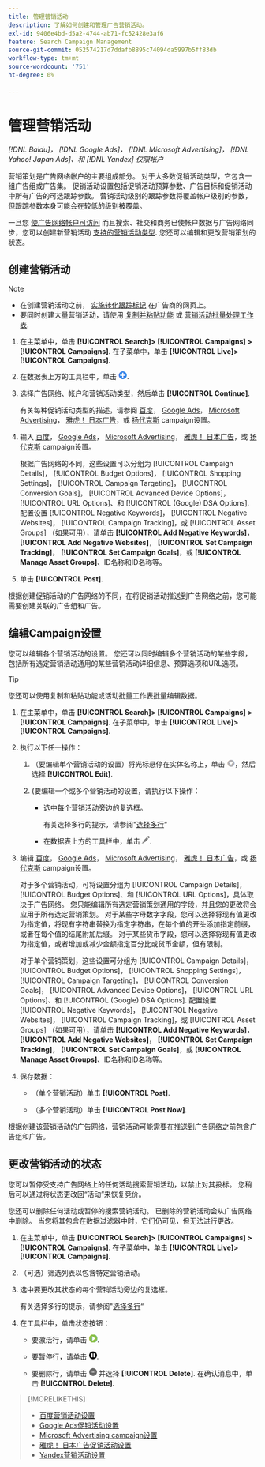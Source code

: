 ```yaml
---
title: 管理营销活动
description: 了解如何创建和管理广告营销活动。
exl-id: 9406e4bd-d5a2-4744-ab71-fc52428e3af6
feature: Search Campaign Management
source-git-commit: 052574217d7ddafb8895c74094da5997b5ff83db
workflow-type: tm+mt
source-wordcount: '751'
ht-degree: 0%

---
```


# 管理营销活动

*[!DNL Baidu]， [!DNL Google Ads]， [!DNL Microsoft Advertising]， [!DNL Yahoo! Japan Ads]、和 [!DNL Yandex] 仅限帐户*

营销策划是广告网络帐户的主要组成部分。 对于大多数促销活动类型，它包含一组广告组或广告集。 促销活动设置包括促销活动预算参数、广告目标和促销活动中所有广告的可选跟踪参数。 营销活动级别的跟踪参数将覆盖帐户级别的参数，但跟踪参数本身可能会在较低的级别被覆盖。

一旦您 [使广告网络帐户可访问](/help/search-social-commerce/campaign-management/accounts/ad-network-account-manage.md) 而且搜索、社交和商务已使帐户数据与广告网络同步，您可以创建新营销活动 [支持的营销活动类型](/help/search-social-commerce/introduction/supported-inventory.md). 您还可以编辑和更改营销策划的状态。

## 创建营销活动

>[!NOTE]
>
>* 在创建营销活动之前， [实施转化跟踪标记](/help/search-social-commerce/tracking/conversion-tracking-about.md) 在广告商的网页上。
>* 要同时创建大量营销活动，请使用 [复制并粘贴功能](/help/search-social-commerce/campaign-management/campaigns/copy-paste.md) 或 [营销活动批量处理工作表](/help/search-social-commerce/campaign-management/bulksheets/bulksheet-about.md).

1. 在主菜单中，单击 **[!UICONTROL Search]> [!UICONTROL Campaigns] >[!UICONTROL Campaigns]**. 在子菜单中，单击 **[!UICONTROL Live]>[!UICONTROL Campaigns]**.

1. 在数据表上方的工具栏中，单击 ![创建](/help/search-social-commerce/assets/add.png "创建").

1. 选择广告网络、帐户和营销活动类型，然后单击 **[!UICONTROL Continue]**.

   有关每种促销活动类型的描述，请参阅 [百度](/help/search-social-commerce/campaign-management/campaigns/campaign-settings-baidu.md)， [Google Ads](/help/search-social-commerce/campaign-management/campaigns/campaign-settings-google.md)， [Microsoft Advertising](/help/search-social-commerce/campaign-management/campaigns/campaign-settings-microsoft.md)， [雅虎！ 日本广告](/help/search-social-commerce/campaign-management/campaigns/campaign-settings-yahoo-japan.md)，或 [扬代克斯](/help/search-social-commerce/campaign-management/campaigns/campaign-settings-yandex.md) campaign设置。

1. 输入 [百度](/help/search-social-commerce/campaign-management/campaigns/campaign-settings-baidu.md)， [Google Ads](/help/search-social-commerce/campaign-management/campaigns/campaign-settings-google.md)， [Microsoft Advertising](/help/search-social-commerce/campaign-management/campaigns/campaign-settings-microsoft.md)， [雅虎！ 日本广告](/help/search-social-commerce/campaign-management/campaigns/campaign-settings-yahoo-japan.md)，或 [扬代克斯](/help/search-social-commerce/campaign-management/campaigns/campaign-settings-yandex.md) campaign设置。

   根据广告网络的不同，这些设置可以分组为 [!UICONTROL Campaign Details]， [!UICONTROL Budget Options]， [!UICONTROL Shopping Settings]， [!UICONTROL Campaign Targeting]， [!UICONTROL Conversion Goals]， [!UICONTROL Advanced Device Options]， [!UICONTROL URL Options]、和 [!UICONTROL (Google) DSA Options]. 配置设置 [!UICONTROL Negative Keywords]， [!UICONTROL Negative Websites]， [!UICONTROL Campaign Tracking]，或 [!UICONTROL Asset Groups] （如果可用），请单击 **[!UICONTROL Add Negative Keywords]**， **[!UICONTROL Add Negative Websites]**， **[!UICONTROL Set Campaign Tracking]**， **[!UICONTROL Set Campaign Goals]**，或 **[!UICONTROL Manage Asset Groups]**、ID名称和ID名称等。

1. 单击 **[!UICONTROL Post]**.

根据创建促销活动的广告网络的不同，在将促销活动推送到广告网络之前，您可能需要创建关联的广告组和广告。

## 编辑Campaign设置

您可以编辑各个营销活动的设置。 您还可以同时编辑多个营销活动的某些字段，包括所有选定营销活动通用的某些营销活动详细信息、预算选项和URL选项。

>[!TIP]
>
>您还可以使用复制和粘贴功能或活动批量工作表批量编辑数据。

1. 在主菜单中，单击 **[!UICONTROL Search]> [!UICONTROL Campaigns] >[!UICONTROL Campaigns]**. 在子菜单中，单击 **[!UICONTROL Live]>[!UICONTROL Campaigns]**.

1. 执行以下任一操作：

   1. （要编辑单个营销活动的设置）将光标悬停在实体名称上，单击 ![菜单图标](/help/search-social-commerce/assets/arrow-dropdown-menu.png "菜单图标")，然后选择 **[!UICONTROL Edit]**.

   1. (要编辑一个或多个营销活动的设置，请执行以下操作：

      * 选中每个营销活动旁边的复选框。

        有关选择多行的提示，请参阅&quot;[选择多行](/help/search-social-commerce/common-tasks/navigation-editing-selection/multiple-rows-select.md)“

      * 在数据表上方的工具栏中，单击 ![编辑](/help/search-social-commerce/assets/edit.png "编辑").

1. 编辑 [百度](/help/search-social-commerce/campaign-management/campaigns/campaign-settings-baidu.md)， [Google Ads](/help/search-social-commerce/campaign-management/campaigns/campaign-settings-google.md)， [Microsoft Advertising](/help/search-social-commerce/campaign-management/campaigns/campaign-settings-microsoft.md)， [雅虎！ 日本广告](/help/search-social-commerce/campaign-management/campaigns/campaign-settings-yahoo-japan.md)，或 [扬代克斯](/help/search-social-commerce/campaign-management/campaigns/campaign-settings-yandex.md) campaign设置。

   对于多个营销活动，可将设置分组为 [!UICONTROL Campaign Details]， [!UICONTROL Budget Options]、和 [!UICONTROL URL Options]，具体取决于广告网络。 您只能编辑所有选定营销策划通用的字段，并且您的更改将会应用于所有选定营销策划。 对于某些字母数字字段，您可以选择将现有值更改为指定值，将现有字符串替换为指定字符串，在每个值的开头添加指定前缀，或者在每个值的结尾附加后缀。 对于某些货币字段，您可以选择将现有值更改为指定值，或者增加或减少金额指定百分比或货币金额，但有限制。

   对于单个营销策划，这些设置可分组为 [!UICONTROL Campaign Details]， [!UICONTROL Budget Options]， [!UICONTROL Shopping Settings]， [!UICONTROL Campaign Targeting]， [!UICONTROL Conversion Goals]， [!UICONTROL Advanced Device Options]， [!UICONTROL URL Options]、和 [!UICONTROL (Google) DSA Options]. 配置设置 [!UICONTROL Negative Keywords]， [!UICONTROL Negative Websites]， [!UICONTROL Campaign Tracking]，或 [!UICONTROL Asset Groups] （如果可用），请单击 **[!UICONTROL Add Negative Keywords]**， **[!UICONTROL Add Negative Websites]**， **[!UICONTROL Set Campaign Tracking]**， **[!UICONTROL Set Campaign Goals]**，或 **[!UICONTROL Manage Asset Groups]**、ID名称和ID名称等。

1. 保存数据：

   * （单个营销活动）单击 **[!UICONTROL Post]**.

   * （多个营销活动）单击 **[!UICONTROL Post Now]**.

根据创建该营销活动的广告网络，营销活动可能需要在推送到广告网络之前包含广告组和广告。

## 更改营销活动的状态

您可以暂停受支持广告网络上的任何活动搜索营销活动，以禁止对其投标。 您稍后可以通过将状态更改回“活动”来恢复竞价。

您还可以删除任何活动或暂停的搜索营销活动。 已删除的营销活动会从广告网络中删除。 当您将其包含在数据过滤器中时，它们仍可见，但无法进行更改。

1. 在主菜单中，单击 **[!UICONTROL Search]> [!UICONTROL Campaigns] >[!UICONTROL Campaigns]**. 在子菜单中，单击 **[!UICONTROL Live]>[!UICONTROL Campaigns]**.

1. （可选）筛选列表以包含特定营销活动。

1. 选中要更改其状态的每个营销活动旁边的复选框。

   有关选择多行的提示，请参阅&quot;[选择多行](/help/search-social-commerce/common-tasks/navigation-editing-selection/multiple-rows-select.md)“

1. 在工具栏中，单击状态按钮：

   * 要激活行，请单击 ![激活](/help/search-social-commerce/assets/activate.png "激活").

   * 要暂停行，请单击 ![暂停](/help/search-social-commerce/assets/pause.png "暂停").

   * 要删除行，请单击 ![更多](/help/search-social-commerce/assets/more.png "更多") 并选择 **[!UICONTROL Delete]**. 在确认消息中，单击 **[!UICONTROL Delete]**.

>[!MORELIKETHIS]
>
>* [百度营销活动设置](/help/search-social-commerce/campaign-management/campaigns/campaign-settings-baidu.md)
>* [Google Ads促销活动设置](/help/search-social-commerce/campaign-management/campaigns/campaign-settings-google.md)
>* [Microsoft Advertising campaign设置](/help/search-social-commerce/campaign-management/campaigns/campaign-settings-microsoft.md)
>* [雅虎！ 日本广告促销活动设置](/help/search-social-commerce/campaign-management/campaigns/campaign-settings-yahoo-japan.md)
>* [Yandex营销活动设置](/help/search-social-commerce/campaign-management/campaigns/campaign-settings-yandex.md)
